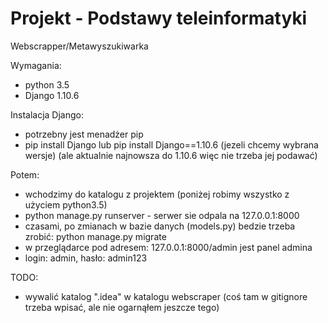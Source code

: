 # Projekt - Podstawy teleinformatyki
Webscrapper/Metawyszukiwarka

Wymagania:
- python 3.5
- Django 1.10.6

Instalacja Django:
- potrzebny jest menadżer pip
- pip install Django lub pip install Django==1.10.6 (jezeli chcemy wybrana wersje)
 (ale aktualnie najnowsza do 1.10.6 więc nie trzeba jej podawać)

Potem:
- wchodzimy do katalogu z projektem (poniżej robimy wszystko z użyciem python3.5)
- python manage.py runserver - serwer sie odpala na 127.0.0.1:8000
- czasami, po zmianach w bazie danych (models.py) bedzie trzeba zrobić: python manage.py migrate
- w przeglądarce pod adresem: 127.0.0.1:8000/admin jest panel admina
- login: admin, hasło: admin123


TODO:
- wywalić katalog ".idea" w katalogu webscraper (coś tam w gitignore trzeba wpisać, ale nie ogarnąłem jeszcze tego)
